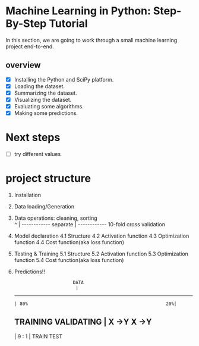 # Machine Learning in Python: Step-By-Step Tutorial

In this section, we are going to work through a small machine learning project end-to-end.

## overview
- [X] Installing the Python and SciPy platform.
- [X] Loading the dataset.
- [X] Summarizing the dataset.
- [X] Visualizing the dataset.
- [X] Evaluating some algorithms.
- [X] Making some predictions.

# Next steps
- [ ] try different values

# project structure
1. Installation
2. Data loading/Generation
3. Data operations: cleaning, sorting   
    ^
    |
    ------------ separate 
    |
    ------------ 10-fold cross validation
4. Model declaration
    4.1 Structure
    4.2 Activation function
    4.3 Optimization function
    4.4 Cost function(aka loss function)
5. Testing & Training
    5.1 Structure
    5.2 Activation function
    5.3 Optimization function
    5.4 Cost function(aka loss function)
6. Predictions!!


                             DATA
                              |
    ----------------------------------------------------------------
       | 80%                                                    20%|
    TRAINING                                                 VALIDATING
       | X ->Y                                                X ->Y        
     ---------    
    | 9 : 1  |
    TRAIN TEST